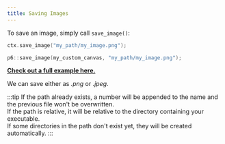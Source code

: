 ```yaml
---
title: Saving Images
---
```


To save an image, simply call `save_image()`:

```cpp title="Save the content of the window"
ctx.save_image("my_path/my_image.png");
```

```cpp title="Save the content of any Canvas you created"
p6::save_image(my_custom_canvas, "my_path/my_image.png");
```

[**Check out a full example here.**](https://github.com/JulesFouchy/p6-docs/blob/main/tests/save_image.cpp)

We can save either as *.png* or *.jpeg*.

:::tip
If the path already exists, a number will be appended to the name and the previous file won't be overwritten.<br/>
If the path is relative, it will be relative to the directory containing your executable.<br/>
If some directories in the path don't exist yet, they will be created automatically.
:::